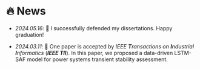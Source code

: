 # 🔥 News

- *2024.05.16*: 🎉  I successfully defended my dissertations. Happy graduation!

- *2024.03.11*: 🎉 One paper is accepted by *IEEE **T**ransactions on **I**ndustrial **I**nformatics* (***IEEE TII***). In this paper, we proposed a data-driven LSTM-SAF model for power systems transient stability assessment. 